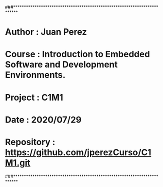 ###**************************************************************************
# Author  : Juan Perez
# Course  : Introduction to Embedded Software and Development Environments.
# Project : C1M1
# Date    : 2020/07/29
# Repository : https://github.com/jperezCurso/C1M1.git
###************************************************************************** 
